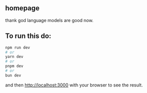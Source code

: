 ## homepage

thank god language models are good now.


## To run this do:

```bash
npm run dev
# or
yarn dev
# or
pnpm dev
# or
bun dev
```

and then [http://localhost:3000](http://localhost:3000) with your browser to see the result.
